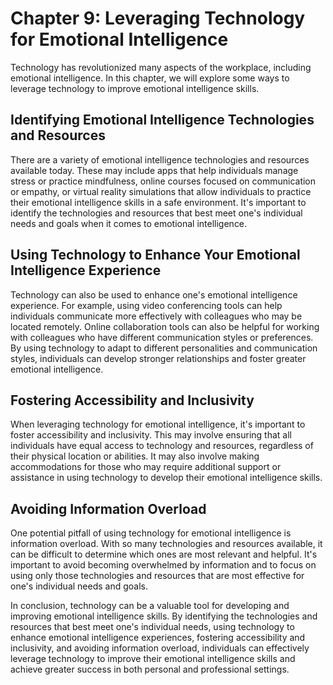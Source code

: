 Chapter 9: Leveraging Technology for Emotional Intelligence
===========================================================

Technology has revolutionized many aspects of the workplace, including emotional intelligence. In this chapter, we will explore some ways to leverage technology to improve emotional intelligence skills.

Identifying Emotional Intelligence Technologies and Resources
-------------------------------------------------------------

There are a variety of emotional intelligence technologies and resources available today. These may include apps that help individuals manage stress or practice mindfulness, online courses focused on communication or empathy, or virtual reality simulations that allow individuals to practice their emotional intelligence skills in a safe environment. It's important to identify the technologies and resources that best meet one's individual needs and goals when it comes to emotional intelligence.

Using Technology to Enhance Your Emotional Intelligence Experience
------------------------------------------------------------------

Technology can also be used to enhance one's emotional intelligence experience. For example, using video conferencing tools can help individuals communicate more effectively with colleagues who may be located remotely. Online collaboration tools can also be helpful for working with colleagues who have different communication styles or preferences. By using technology to adapt to different personalities and communication styles, individuals can develop stronger relationships and foster greater emotional intelligence.

Fostering Accessibility and Inclusivity
---------------------------------------

When leveraging technology for emotional intelligence, it's important to foster accessibility and inclusivity. This may involve ensuring that all individuals have equal access to technology and resources, regardless of their physical location or abilities. It may also involve making accommodations for those who may require additional support or assistance in using technology to develop their emotional intelligence skills.

Avoiding Information Overload
-----------------------------

One potential pitfall of using technology for emotional intelligence is information overload. With so many technologies and resources available, it can be difficult to determine which ones are most relevant and helpful. It's important to avoid becoming overwhelmed by information and to focus on using only those technologies and resources that are most effective for one's individual needs and goals.

In conclusion, technology can be a valuable tool for developing and improving emotional intelligence skills. By identifying the technologies and resources that best meet one's individual needs, using technology to enhance emotional intelligence experiences, fostering accessibility and inclusivity, and avoiding information overload, individuals can effectively leverage technology to improve their emotional intelligence skills and achieve greater success in both personal and professional settings.
